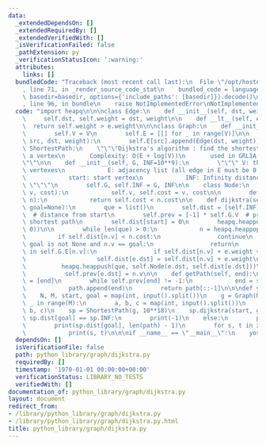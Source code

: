 ```yaml
---
data:
  _extendedDependsOn: []
  _extendedRequiredBy: []
  _extendedVerifiedWith: []
  _isVerificationFailed: false
  _pathExtension: py
  _verificationStatusIcon: ':warning:'
  attributes:
    links: []
  bundledCode: "Traceback (most recent call last):\n  File \"/opt/hostedtoolcache/Python/3.9.1/x64/lib/python3.9/site-packages/onlinejudge_verify/documentation/build.py\"\
    , line 71, in _render_source_code_stat\n    bundled_code = language.bundle(stat.path,\
    \ basedir=basedir, options={'include_paths': [basedir]}).decode()\n  File \"/opt/hostedtoolcache/Python/3.9.1/x64/lib/python3.9/site-packages/onlinejudge_verify/languages/python.py\"\
    , line 96, in bundle\n    raise NotImplementedError\nNotImplementedError\n"
  code: "import heapq\n\n\nclass Edge:\n    def __init__(self, dst, weight):\n   \
    \     self.dst, self.weight = dst, weight\n\n    def __lt__(self, e):\n      \
    \  return self.weight > e.weight\n\n\nclass Graph:\n    def __init__(self, V):\n\
    \        self.V = V\n        self.E = [[] for _ in range(V)]\n\n    def add_edge(self,\
    \ src, dst, weight):\n        self.E[src].append(Edge(dst, weight))\n\n\nclass\
    \ ShortestPath:\n    \"\"\"Dijkstra's algorithm : find the shortest path from\
    \ a vertex\n       Complexity: O(E + log(V))\n       used in GRL1A(AOJ)\n    \"\
    \"\"\n\n    def __init__(self, G, INF=10**9):\n        \"\"\" V: the number of\
    \ vertexes\n            E: adjacency list (all edge in E must be 0 or positive)\n\
    \            start: start vertex\n            INF: Infinity distance\n       \
    \ \"\"\"\n        self.G, self.INF = G, INF\n\n    class Node:\n        def __init__(self,\
    \ v, cost):\n            self.v, self.cost = v, cost\n\n        def __lt__(self,\
    \ n):\n            return self.cost < n.cost\n\n    def dijkstra(self, start,\
    \ goal=None):\n        que = list()\n        self.dist = [self.INF] * self.G.V\
    \  # distance from start\n        self.prev = [-1] * self.G.V  # prev vertex of\
    \ shortest path\n        self.dist[start] = 0\n        heapq.heappush(que, self.Node(start,\
    \ 0))\n\n        while len(que) > 0:\n            n = heapq.heappop(que)\n   \
    \         if self.dist[n.v] < n.cost:\n                continue\n            if\
    \ goal is not None and n.v == goal:\n                return\n            for e\
    \ in self.G.E[n.v]:\n                if self.dist[n.v] + e.weight < self.dist[e.dst]:\n\
    \                    self.dist[e.dst] = self.dist[n.v] + e.weight\n          \
    \          heapq.heappush(que, self.Node(e.dst, self.dist[e.dst]))\n         \
    \           self.prev[e.dst] = n.v\n\n    def getPath(self, end):\n        path\
    \ = [end]\n        while self.prev[end] != -1:\n            end = self.prev[end]\n\
    \            path.append(end)\n        return path[::-1]\n\n\ndef yosupo_sp():\n\
    \    N, M, start, goal = map(int, input().split())\n    g = Graph(N)\n    for\
    \ _ in range(M):\n        a, b, c = map(int, input().split())\n        g.add_edge(a,\
    \ b, c)\n    sp = ShortestPath(g, 10**18)\n    sp.dijkstra(start, goal)\n    if\
    \ sp.dist[goal] == sp.INF:\n        print(-1)\n    else:\n        path = sp.getPath(goal)\n\
    \        print(sp.dist[goal], len(path) - 1)\n        for s, t in zip(path, path[1:]):\n\
    \            print(s, t)\n\n\nif __name__ == \"__main__\":\n    yosupo_sp()"
  dependsOn: []
  isVerificationFile: false
  path: python_library/graph/dijkstra.py
  requiredBy: []
  timestamp: '1970-01-01 00:00:00+00:00'
  verificationStatus: LIBRARY_NO_TESTS
  verifiedWith: []
documentation_of: python_library/graph/dijkstra.py
layout: document
redirect_from:
- /library/python_library/graph/dijkstra.py
- /library/python_library/graph/dijkstra.py.html
title: python_library/graph/dijkstra.py
---
```

